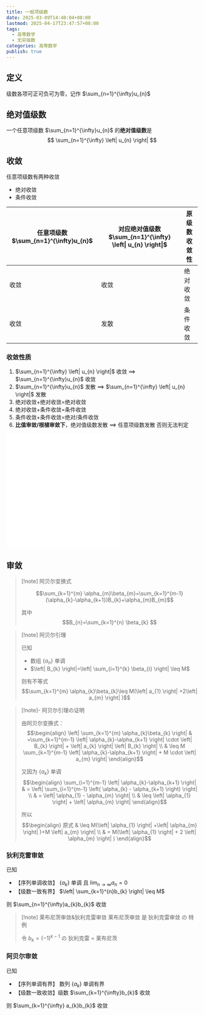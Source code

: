 ```yaml
---
title: 一般项级数
date: 2025-03-09T14:40:04+08:00
lastmod: 2025-04-17T23:47:57+08:00
tags:
  - 高等数学
  - 无穷级数
categories: 高等数学
publish: true
---
```


## 定义

级数各项可正可负可为零，记作 $\sum_{n=1}^{\infty}u_{n}$

## 绝对值级数

一个任意项级数 $\sum_{n=1}^{\infty}u_{n}$ 的**绝对值级数**是
$$
\sum_{n=1}^{\infty} \left| u_{n} \right|  
$$

## 收敛

任意项级数有两种收敛
- 绝对收敛
- 条件收敛

| 任意项级数 $\sum_{n=1}^{\infty}u_{n}$ | 对应绝对值级数 $\sum_{n=1}^{\infty} \left\| u_{n} \right\|$ | 原级数收敛性 |
| -------------------------------- | ---------------------------------------------------- | ------ |
| 收敛                               | 收敛                                                   | 绝对收敛   |
| 收敛                               | 发散                                                   | 条件收敛   |

### 收敛性质

1. $\sum_{n=1}^{\infty} \left| u_{n} \right|$ 收敛 $\implies$ $\sum_{n=1}^{\infty}u_{n}$ 收敛
2. $\sum_{n=1}^{\infty}u_{n}$ 发散 $\implies$ $\sum_{n=1}^{\infty} \left| u_{n} \right|$ 发散
3. 绝对收敛+绝对收敛=绝对收敛
4. 绝对收敛+条件收敛=条件收敛
5. 条件收敛+条件收敛=绝对/条件收敛
6. **比值审敛/根植审敛下**，绝对值级数发散 $\implies$ 任意项级数发散
	否则无法判定

![2025张宇考研数学基础30讲-高等数学分册 (张宇) (Z-Library), p.313](../%E5%BC%A0%E5%AE%87/2025%E5%BC%A0%E5%AE%87%E8%80%83%E7%A0%94%E6%95%B0%E5%AD%A6%E5%9F%BA%E7%A1%8030%E8%AE%B2-%E9%AB%98%E7%AD%89%E6%95%B0%E5%AD%A6%E5%88%86%E5%86%8C%20(%E5%BC%A0%E5%AE%87)%20(Z-Library).pdf.md#page313andrect5757476477andcolornote)
![2025张宇考研数学基础30讲-高等数学分册 (张宇) (Z-Library), p.314](../%E5%BC%A0%E5%AE%87/2025%E5%BC%A0%E5%AE%87%E8%80%83%E7%A0%94%E6%95%B0%E5%AD%A6%E5%9F%BA%E7%A1%8030%E8%AE%B2-%E9%AB%98%E7%AD%89%E6%95%B0%E5%AD%A6%E5%88%86%E5%86%8C%20(%E5%BC%A0%E5%AE%87)%20(Z-Library).pdf.md#page314andrect39525457656andcolornote)

## 审敛

>[!note] 阿贝尔变换式
>
>$$\sum_{k=1}^{m} \alpha_{m}\beta_{m}=\sum_{k=1}^{m-1} (\alpha_{k}-\alpha_{k+1})B_{k}+\alpha_{m}B_{m}$$
>
>其中
>$$B_{n}=\sum_{k=1}^{n} \beta_{k} $$

>[!note] 阿贝尔引理
>
>已知
>- 数组 $\left\{ a_{n} \right\}$ 单调
>- $\left| B_{k} \right|=\left| \sum_{i=1}^{k} \beta_{i} \right| \leq M$
>
>则有不等式
>$$\sum_{k=1}^{m} \alpha_{k}\beta_{k}\leq M(\left| a_{1} \right| +2\left| a_{m} \right| )$$

>[!note]- 阿贝尔引理の证明
>
>由阿贝尔变换式：
>$$\begin{align} \left| \sum_{k=1}^{m} \alpha_{k}\beta_{k} \right|  & =\sum_{k=1}^{m-1} \left| \alpha_{k}-\alpha_{k+1} \right| \cdot \left| B_{k} \right| + \left| a_{k} \right| \left| B_{k} \right| \\  & \leq M \sum_{k=1}^{m-1} \left| \alpha_{k}-\alpha_{k+1} \right| + M \cdot \left| a_{m} \right| \end{align}$$
>
>又因为 $\left\{ a_{k} \right\}$ 单调
>$$\begin{align} \sum_{i=1}^{m-1} \left| \alpha_{k}-\alpha_{k+1} \right|  & = \left| \sum_{i=1}^{m-1} \left( \alpha_{k} - \alpha_{k+1} \right)  \right| \\ & = \left| \alpha_{1} - \alpha_{m} \right| \\  & \leq \left| \alpha_{1} \right| + \left| \alpha_{m} \right| \end{align}$$
>
>所以
>$$\begin{align} 原式  & \leq M(\left| \alpha_{1} \right| +\left| \alpha_{m} \right| )+M \left| a_{m} \right| \\  & = M(\left| \alpha_{1} \right| + 2 \left| \alpha_{m} \right|  ) \end{align}$$

### 狄利克雷审敛

已知
- 【序列单调收敛】 $\left\{ a_{k} \right\}$ 单调 且 $\lim_{ n \to \infty }a_{n}=0$
- 【级数一致有界】 $\left| \sum_{k=1}^{n}b_{k} \right| \leq M$

则 $\sum_{n=1}^{\infty}a_{k}b_{k}$ 收敛

>[!note] 莱布尼茨审敛&狄利克雷审敛
>莱布尼茨审敛 是 狄利克雷审敛 の 特例
>
>令 $b_{k}=(-1)^{k-1}$ の 狄利克雷 = 莱布尼茨

### 阿贝尔审敛

已知
- 【序列单调有界】 数列 $\left\{ a_{k} \right\}$ 单调有界
- 【级数一致收敛】级数 $\sum_{k=1}^{\infty}b_{k}$ 收敛

则 $\sum_{k=1}^{\infty} a_{k}b_{k}$ 收敛

